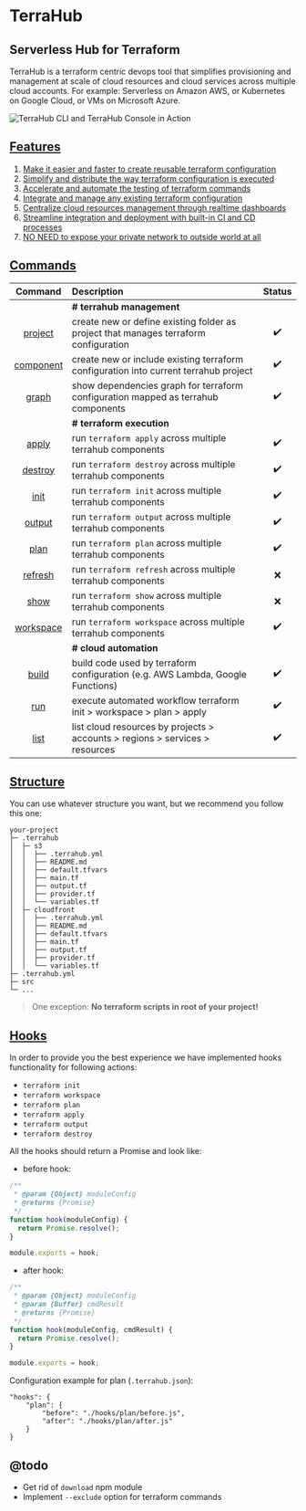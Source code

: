 # TerraHub

## Serverless Hub for Terraform

TerraHub is a terraform centric devops tool that simplifies provisioning and
management at scale of cloud resources and cloud services across multiple cloud
accounts. For example: Serverless on Amazon AWS, or Kubernetes on Google Cloud,
or VMs on Microsoft Azure.


![TerraHub CLI and TerraHub Console in Action](https://raw.githubusercontent.com/TerraHubCorp/terrahub/dev/docs/images/terrahub-in-action.gif "TerraHub CLI and TerraHub Console in Action")


## [Features](https://github.com/TerraHubCorp/terrahub/blob/master/docs/features.md)

1. [Make it easier and faster to create reusable terraform configuration](https://github.com/TerraHubCorp/terrahub/blob/master/docs/features/features1.md)
2. [Simplify and distribute the way terraform configuration is executed](https://github.com/TerraHubCorp/terrahub/blob/master/docs/features/features2.md)
3. [Accelerate and automate the testing of terraform commands](https://github.com/TerraHubCorp/terrahub/blob/master/docs/features/features3.md)
4. [Integrate and manage any existing terraform configuration](https://github.com/TerraHubCorp/terrahub/blob/master/docs/features/features4.md)
5. [Centralize cloud resources management through realtime dashboards](https://github.com/TerraHubCorp/terrahub/blob/master/docs/features/features5.md)
6. [Streamline integration and deployment with built-in CI and CD processes](https://github.com/TerraHubCorp/terrahub/blob/master/docs/features/features6.md)
7. [NO NEED to expose your private network to outside world at all](https://github.com/TerraHubCorp/terrahub/blob/master/docs/features/features7.md)


## [Commands](https://github.com/TerraHubCorp/terrahub/blob/master/docs/commands.md)

| Command | Description | Status |
| :---:   | :---        | :---:  |
|| **# terrahub management** ||
| [project](https://github.com/TerraHubCorp/terrahub/blob/master/docs/commands/project.md) | create new or define existing folder as project that manages terraform configuration | :heavy_check_mark: |
| [component](https://github.com/TerraHubCorp/terrahub/blob/master/docs/commands/component.md) | create new or include existing terraform configuration into current terrahub project | :heavy_check_mark: |
| [graph](https://github.com/TerraHubCorp/terrahub/blob/master/docs/commands/graph.md) | show dependencies graph for terraform configuration mapped as terrahub components | :heavy_check_mark: |
|| **# terraform execution** ||
| [apply](https://github.com/TerraHubCorp/terrahub/blob/master/docs/commands/apply.md) | run `terraform apply` across multiple terrahub components | :heavy_check_mark: |
| [destroy](https://github.com/TerraHubCorp/terrahub/blob/master/docs/commands/destroy.md) | run `terraform destroy` across multiple terrahub components | :heavy_check_mark: |
| [init](https://github.com/TerraHubCorp/terrahub/blob/master/docs/commands/init.md) | run `terraform init` across multiple terrahub components | :heavy_check_mark: |
| [output](https://github.com/TerraHubCorp/terrahub/blob/master/docs/commands/output.md) | run `terraform output` across multiple terrahub components | :heavy_check_mark: |
| [plan](https://github.com/TerraHubCorp/terrahub/blob/master/docs/commands/plan.md) | run `terraform plan` across multiple terrahub components | :heavy_check_mark: |
| [refresh](https://github.com/TerraHubCorp/terrahub/blob/master/docs/commands/refresh.md) | run `terraform refresh` across multiple terrahub components | :x: |
| [show](https://github.com/TerraHubCorp/terrahub/blob/master/docs/commands/show.md) | run `terraform show` across multiple terrahub components | :x: |
| [workspace](https://github.com/TerraHubCorp/terrahub/blob/master/docs/commands/workspace.md) | run `terraform workspace` across multiple terrahub components | :heavy_check_mark: |
|| **# cloud automation** ||
| [build](https://github.com/TerraHubCorp/terrahub/blob/master/docs/commands/build.md) | build code used by terraform configuration (e.g. AWS Lambda, Google Functions) | :heavy_check_mark: |
| [run](https://github.com/TerraHubCorp/terrahub/blob/master/docs/commands/run.md) | execute automated workflow terraform init > workspace > plan > apply | :heavy_check_mark: |
| [list](https://github.com/TerraHubCorp/terrahub/blob/master/docs/commands/list.md) | list cloud resources by projects > accounts > regions > services > resources | :heavy_check_mark: |


## [Structure](https://github.com/TerraHubCorp/terrahub/blob/master/docs/structure.md)

You can use whatever structure you want, but we recommend you follow this one: 

```text
your-project
├─ .terrahub
│  ├─ s3
│  │  ├── .terrahub.yml
│  │  ├── README.md
│  │  ├── default.tfvars
│  │  ├── main.tf
│  │  ├── output.tf
│  │  ├── provider.tf
│  │  └── variables.tf
│  ├─ cloudfront
│  │  ├── .terrahub.yml
│  │  ├── README.md
│  │  ├── default.tfvars
│  │  ├── main.tf
│  │  ├── output.tf
│  │  ├── provider.tf
│  │  └── variables.tf
├─ .terrahub.yml
├─ src
└─ ...
```

> One exception: **No terraform scripts in root of your project!**


## [Hooks](https://github.com/TerraHubCorp/terrahub/blob/master/docs/hooks.md)

In order to provide you the best experience we have implemented hooks functionality for following actions: 

* `terraform init`
* `terraform workspace`
* `terraform plan`
* `terraform apply`
* `terraform output`
* `terraform destroy`

All the hooks should return a Promise and look like: 

* before hook:

```javascript
/**
 * @param {Object} moduleConfig
 * @returns {Promise}
 */
function hook(moduleConfig) {
  return Promise.resolve();
}

module.exports = hook;
```

* after hook:

```javascript
/**
 * @param {Object} moduleConfig
 * @param {Buffer} cmdResult
 * @returns {Promise}
 */
function hook(moduleConfig, cmdResult) {
  return Promise.resolve();
}

module.exports = hook;
```

Configuration example for plan (`.terrahub.json`):

```text
"hooks": {
    "plan": {
        "before": "./hooks/plan/before.js",
        "after": "./hooks/plan/after.js"
    }
}
```

## @todo

- Get rid of `download` npm module
- Implement `--exclude` option for terraform commands
